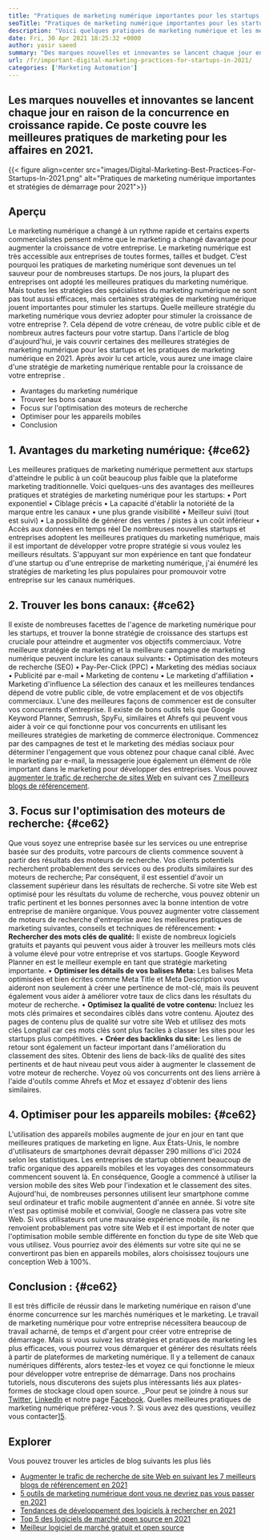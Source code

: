 ```yaml
---
title: "Pratiques de marketing numérique importantes pour les startups en 2021" 
seoTitle: "Pratiques de marketing numérique importantes pour les startups en 2021" 
description: "Voici quelques pratiques de marketing numérique et les meilleures stratégies de marketing numérique pour les startups et les tendances commerciales que nous verrons en 2021." 
date: Fri, 30 Apr 2021 18:25:32 +0000
author: yasir saeed
summary: "Des marques nouvelles et innovantes se lancent chaque jour en raison de la concurrence en croissance rapide. Ce poste couvre les meilleures pratiques de marketing pour les affaires en 2021." 
url: /fr/important-digital-marketing-practices-for-startups-in-2021/
categories: ['Marketing Automation']
---
```


## Les marques nouvelles et innovantes se lancent chaque jour en raison de la concurrence en croissance rapide. Ce poste couvre les meilleures pratiques de marketing pour les affaires en 2021.

{{< figure align=center src="images/Digital-Marketing-Best-Practices-For-Startups-In-2021.png" alt="Pratiques de marketing numérique importantes et stratégies de démarrage pour 2021">}}


## **Aperçu** 
Le marketing numérique a changé à un rythme rapide et certains experts commercialistes pensent même que le marketing a changé davantage pour augmenter la croissance de votre entreprise. Le marketing numérique est très accessible aux entreprises de toutes formes, tailles et budget. C’est pourquoi les pratiques de marketing numérique sont devenues un tel sauveur pour de nombreuses startups.
De nos jours, la plupart des entreprises ont adopté les meilleures pratiques du marketing numérique. Mais toutes les stratégies des spécialistes du marketing numérique ne sont pas tout aussi efficaces, mais certaines stratégies de marketing numérique jouent importantes pour stimuler les startups. Quelle meilleure stratégie du marketing numérique vous devriez adopter pour stimuler la croissance de votre entreprise ?. Cela dépend de votre créneau, de votre public cible et de nombreux autres facteurs pour votre startup.
Dans l'article de blog d'aujourd'hui, je vais couvrir certaines des meilleures stratégies de marketing numérique pour les startups et les pratiques de marketing numérique en 2021. Après avoir lu cet article, vous aurez une image claire d'une stratégie de marketing numérique rentable pour la croissance de votre entreprise .
  * Avantages du marketing numérique
  * Trouver les bons canaux
  * Focus sur l'optimisation des moteurs de recherche
  * Optimiser pour les appareils mobiles
  * Conclusion

## 1. **Avantages du marketing numérique:**  {#ce62}

Les meilleures pratiques de marketing numérique permettent aux startups d'atteindre le public à un coût beaucoup plus faible que la plateforme marketing traditionnelle. Voici quelques-uns des avantages des meilleures pratiques et stratégies de marketing numérique pour les startups:
• Port exponentiel
• Ciblage précis
• La capacité d'établir la notoriété de la marque entre les canaux
• une plus grande visibilité
• Meilleur suivi (tout est suivi)
• La possibilité de générer des ventes / pistes à un coût inférieur
• Accès aux données en temps réel
De nombreuses nouvelles startups et entreprises adoptent les meilleures pratiques du marketing numérique, mais il est important de développer votre propre stratégie si vous voulez les meilleurs résultats. S'appuyant sur mon expérience en tant que fondateur d'une startup ou d'une entreprise de marketing numérique, j'ai énuméré les stratégies de marketing les plus populaires pour promouvoir votre entreprise sur les canaux numériques.

## 2. **Trouver les bons canaux:**  {#ce62}

Il existe de nombreuses facettes de l'agence de marketing numérique pour les startups, et trouver la bonne stratégie de croissance des startups est cruciale pour atteindre et augmenter vos objectifs commerciaux. Votre meilleure stratégie de marketing et la meilleure campagne de marketing numérique peuvent inclure les canaux suivants:
• Optimisation des moteurs de recherche (SEO)
• Pay-Per-Click (PPC)
• Marketing des médias sociaux
• Publicité par e-mail
• Marketing de contenu
• Le marketing d'affiliation
• Marketing d'influence
La sélection des canaux et les meilleures tendances dépend de votre public cible, de votre emplacement et de vos objectifs commerciaux.
L'une des meilleures façons de commencer est de consulter vos concurrents d'entreprise. Il existe de bons outils tels que Google Keyword Planner, Semrush, SpyFu, similaires et Ahrefs qui peuvent vous aider à voir ce qui fonctionne pour vos concurrents en utilisant les meilleures stratégies de marketing de commerce électronique. Commencez par des campagnes de test et le marketing des médias sociaux pour déterminer l'engagement que vous obtenez pour chaque canal ciblé. Avec le marketing par e-mail, la messagerie joue également un élément de rôle important dans le marketing pour développer des entreprises. Vous pouvez [augmenter le trafic de recherche de sites Web][1] en suivant ces [7 meilleurs blogs de référencement][1].

## 3. **Focus sur l'optimisation des moteurs de recherche:**  {#ce62}

Que vous soyez une entreprise basée sur les services ou une entreprise basée sur des produits, votre parcours de clients commence souvent à partir des résultats des moteurs de recherche. Vos clients potentiels recherchent probablement des services ou des produits similaires sur des moteurs de recherche; Par conséquent, il est essentiel d'avoir un classement supérieur dans les résultats de recherche. Si votre site Web est optimisé pour les résultats du volume de recherche, vous pouvez obtenir un trafic pertinent et les bonnes personnes avec la bonne intention de votre entreprise de manière organique.
Vous pouvez augmenter votre classement de moteurs de recherche d'entreprise avec les meilleures pratiques de marketing suivantes, conseils et techniques de référencement:
• **Rechercher des mots clés de qualité:**  Il existe de nombreux logiciels gratuits et payants qui peuvent vous aider à trouver les meilleurs mots clés à volume élevé pour votre entreprise et vos startups. Google Keyword Planner en est le meilleur exemple en tant que stratégie marketing importante.
• **Optimiser les détails de vos balises Meta:**  Les balises Meta optimisées et bien écrites comme Meta Title et Meta Description vous aideront non seulement à créer une pertinence de mot-clé, mais ils peuvent également vous aider à améliorer votre taux de clics dans les résultats du moteur de recherche.
• **Optimisez la qualité de votre contenu:**  Incluez les mots clés primaires et secondaires ciblés dans votre contenu. Ajoutez des pages de contenu plus de qualité sur votre site Web et utilisez des mots clés Longtail car ces mots clés sont plus faciles à classer les sites pour les startups plus compétitives.
• **Créer des backlinks du site:**  Les liens de retour sont également un facteur important dans l'amélioration du classement des sites. Obtenir des liens de back-liks de qualité des sites pertinents et de haut niveau peut vous aider à augmenter le classement de votre moteur de recherche. Voyez où vos concurrents ont des liens arrière à l'aide d'outils comme Ahrefs et Moz et essayez d'obtenir des liens similaires.

## 4. **Optimiser pour les appareils mobiles:**  {#ce62}

L'utilisation des appareils mobiles augmente de jour en jour en tant que meilleures pratiques de marketing en ligne. Aux États-Unis, le nombre d'utilisateurs de smartphones devrait dépasser 290 millions d'ici 2024 selon les statistiques. Les entreprises de startup obtiennent beaucoup de trafic organique des appareils mobiles et les voyages des consommateurs commencent souvent là. En conséquence, Google a commencé à utiliser la version mobile des sites Web pour l'indexation et le classement des sites.
Aujourd'hui, de nombreuses personnes utilisent leur smartphone comme seul ordinateur et trafic mobile augmentent d'année en année. Si votre site n'est pas optimisé mobile et convivial, Google ne classera pas votre site Web. Si vos utilisateurs ont une mauvaise expérience mobile, ils ne renvoient probablement pas votre site Web et il est important de noter que l'optimisation mobile semble différente en fonction du type de site Web que vous utilisez. Vous pourriez avoir des éléments sur votre site qui ne se convertiront pas bien en appareils mobiles, alors choisissez toujours une conception Web à 100%.

## **Conclusion** : {#ce62}

Il est très difficile de réussir dans le marketing numérique en raison d'une énorme concurrence sur les marchés numériques et le marketing. Le travail de marketing numérique pour votre entreprise nécessitera beaucoup de travail acharné, de temps et d'argent pour créer votre entreprise de démarrage. Mais si vous suivez les stratégies et pratiques de marketing les plus efficaces, vous pourrez vous démarquer et générer des résultats réels à partir de plateformes de marketing numérique. Il y a tellement de canaux numériques différents, alors testez-les et voyez ce qui fonctionne le mieux pour développer votre entreprise de démarrage. Dans nos prochains tutoriels, nous discuterons des sujets plus intéressants liés aux plates-formes de stockage cloud open source.
_Pour peut se joindre à nous sur [Twitter][2], [LinkedIn][3] et notre page [Facebook][4]. Quelles meilleures pratiques de marketing numérique préférez-vous ?. Si vous avez des questions, veuillez vous contacter][5].

## Explorer
Vous pouvez trouver les articles de blog suivants les plus liés
  * [Augmenter le trafic de recherche de site Web en suivant les 7 meilleurs blogs de référencement en 2021][1]
  * [5 outils de marketing numérique dont vous ne devriez pas vous passer en 2021][6]
  * [Tendances de développement des logiciels à rechercher en 2021][7]
  * [Top 5 des logiciels de marché open source en 2021][8]
  * [Meilleur logiciel de marché gratuit et open source][9]



[1]: https://blog.containerize.com/blogging/increase-website-search-traffic-by-following-top-7-seo-blogs/
[2]: https://twitter.com/containerize_co
[3]: https://www.linkedin.com/company/containerize/
[4]: http://facebook.com/containerize
[5]: mailto:yasir.saeed@aspose.com
[6]: https://blog.containerize.com/2021/01/03/5-digital-marketing-tools-you-shouldn%e2%80%99t-live-without-in-2021/
[7]: https://blog.containerize.com/marketplace/top-5-open-source-marketplace-software-in-2021/
[8]: https://blog.containerize.com/content-management/integrate-mautic-with-joomla-for-marketing-automation/
[9]: https://products.containerize.com/marketplace/
